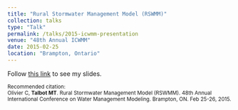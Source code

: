 ```yaml
---
title: "Rural Stormwater Management Model (RSWMM)"
collection: talks
type: "Talk"
permalink: /talks/2015-icwmm-presentation
venue: "48th Annual ICWMM"
date: 2015-02-25
location: "Brampton, Ontario"
---
```


Follow <a href="https://drive.google.com/file/d/1vh6Yoy7R7H2zPEPzVRSl526QaCrwqhd2/view?usp=sharing" target="_blank">this link</a> to see my slides.

<p style="font-size: smaller">Recommended citation:<br />
Olivier C, <b>Talbot MT</b>. Rural Stormwater Management Model (RSWMM). 48th Annual International Conference on Water Management Modeling. Brampton, ON. Feb 25-26, 2015.
</p>